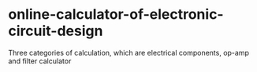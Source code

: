 # online-calculator-of-electronic-circuit-design
Three categories of calculation, which are electrical components, op-amp and filter calculator
